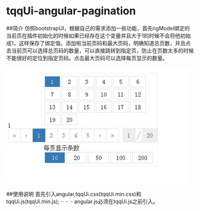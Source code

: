 # tqqUi-angular-pagination
##简介
仿照bootstrapUI，根据自己的需求添加一些功能，首先ngModel绑定的当前页在插件初始化的时候如果已经存在这个变量并且大于1的时候不会将他初始成1，这样保存了绑定值。添加啦当前页码和最大页码，明确知道总页数，并且点击当前页可以选择总页码的数量，可以直接跳转到指定页，防止在页数太多的时候不能很好的定位到指定页码。点击最大页码可以选择每页显示的数量。

![alt text](/001.jpg "Title")

##使用说明
  首先引入angular,tqqUi.css(tqqUi.min.css)和tqqUi.js(tqqUi.min.js);
·<link rel="stylesheet" href="dist/tqqUi.min.css">·
·<script src="dist/angular.min.js"></script>·
·<script src="dist/tqqUi.min.js"></script>·
angular.js必须在tqqUi.js之前引入。
